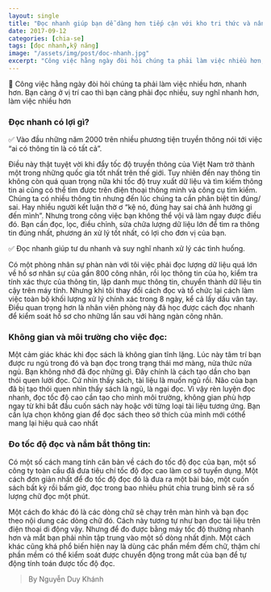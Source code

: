 ```yaml
---
layout: single
title: "Đọc nhanh giúp bạn dễ dàng hơn tiếp cận với kho tri thức và nâng cao kỹ năng làm việc"
date: 2017-09-12
categories: [chia-se]
tags: [đọc nhanh,kỹ năng]
image: "/assets/img/post/doc-nhanh.jpg"
excerpt: "Công việc hằng ngày đòi hỏi chúng ta phải làm việc nhiều hơn, nhanh hơn. Bạn càng ở vị trí cao thì bạn càng phải đọc nhiều, suy nghĩ nhanh hơn, làm việc nhiều hơn"
---
```

:red_circle: Công việc hằng ngày đòi hỏi chúng ta phải làm việc nhiều hơn, nhanh hơn. Bạn càng ở vị trí cao thì bạn càng phải đọc nhiều, suy nghĩ nhanh hơn, làm việc nhiều hơn
### Đọc nhanh có lợi gì?
:white_check_mark: Vào đầu những năm 2000 trên nhiều phương tiện truyền thông nói tới việc “ai có thông tin là có tất cả”.

<p>Điều này thật tuyệt vời khi đẩy tốc độ truyền thông của Việt Nam trở thành một trong những quốc gia tốt nhất trên thế giới. Tuy nhiên đến nay thông tin không còn quá quan trọng nữa khi tốc độ truy xuất dữ liệu và tìm kiếm thông tin ai cũng có thể tìm được trên điện thoại thông minh và công cụ tìm kiếm. Chúng ta có nhiều thông tin nhưng đến lúc chúng ta cần phân biệt tin đúng/ sai. Hay nhiều người kết luận thờ ơ “kệ nó, đúng hay sai chả ảnh hưởng gi đến mình”. Nhưng trong công việc bạn không thể vội vã làm ngay được điều đó. Bạn cần đọc, lọc, điều chỉnh, sửa chữa lượng dữ liệu lớn để tìm ra thông tin đúng nhất, phương án xử lý tốt nhất, có lợi cho đơn vị của bạn.</p>

:white_check_mark: Đọc nhanh giúp tư du nhanh và suy nghĩ nhanh xử lý các tình huống.

<p>Có một phòng nhân sự phàn nàn với tôi việc phải đọc lượng dữ liệu quá lớn về hồ sơ nhân sự của gần 800 công nhân, rồi lọc thông tin của họ, kiểm tra tính xác thực của thông tin, lập danh mục thông tin, chuyển thành dữ liệu tin cậy trên máy tính. Nhưng khi tôi thay đổi cách đọc và tổ chức lại cách làm việc toàn bộ khối lượng xử lý chính xác trong 8 ngày, kể cả lấy dấu vân tay. Điều quan trọng hơn là nhân viên phòng này đã học được cách đọc nhanh để kiểm soát hồ sơ cho những lần sau với hàng ngàn công nhân.</p>

### Không gian và môi trường cho việc đọc:

<p>Một cảm giác khác khi đọc sách là không gian tĩnh lặng. Lúc này tâm trí
bạn được ru ngủ trong đó và bạn đọc trong trạng thái mơ màng, nửa thức nửa
ngủ. Bạn không nhớ đã đọc những gì. Đây chính là cách tạo dần cho bạn thói
quen lười đọc. Cứ nhin thấy sách, tài liệu là muốn ngủ rồi. Não của bạn đã bị
tạo thói quen nhìn thấy sách là ngủ, là ngại đọc. Vì vậy rèn luyện đọc nhanh,
đọc tốc độ cao cần tạo cho mình môi trường, không gian phù hợp ngay từ
khi bắt đầu cuốn sách này hoặc với từng loại tài liệu tương ứng.
Bạn cần lựa chọn không gian để đọc sách theo sở thích của mình mới cóthể mang lại hiệu quả cao nhất</p>

### Đo tốc độ đọc và nắm bắt thông tin:
<p>Có một số cách mang tính căn bản về cách đo tốc độ đọc của bạn, một số
công ty toàn cầu đã đưa tiêu chí tốc độ đọc cao làm cơ sở tuyển dụng. Một
cách đơn giản nhất để đo tốc độ đọc đó là đưa ra một bài báo, một cuốn sách
bất kỳ rồi bấm giờ, đọc trong bao nhiêu phút chia trung bình sẽ ra số lượng
chữ đọc một phút.</p>
<p>Một cách đo khác đó là các dòng chữ sẽ chạy trên màn hình và bạn đọc
theo nội dung các dòng chữ đó. Cách này tương tự như bạn đọc tài liệu trên
điện thoại di động vậy. Nhưng để đo được bằng máy tốc độ thường nhanh
hơn và mắt bạn phải nhìn tập trung vào một số dòng nhất định. Một cách
khác cũng khá phổ biến hiện nay là dùng các phần mềm đếm chữ, thậm chí
phần mềm có thể kiểm soát được chuyển động trong mắt của bạn để tự động
tính toán được tốc độ đọc.</p>

>By Nguyễn Duy Khánh